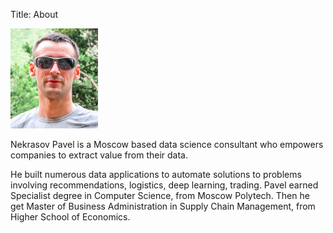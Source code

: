 Title: About


![Photo](../images/ava2.jpg)


Nekrasov Pavel is a Moscow based data science consultant 
who empowers companies to extract value from their data. 


He built numerous data applications to automate solutions to problems involving recommendations, 
logistics, deep learning, trading. 
Pavel earned Specialist degree in Computer Science, from Moscow Polytech. 
Then he get Master of Business Administration in Supply Chain Management, from Higher School of Economics.